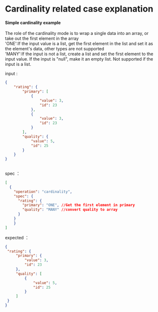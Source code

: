 # Cardinality related case explanation

#### Simple cardinality example  
The role of the cardinality mode is to wrap a single data into an array, or take out the first element in the array  
'ONE':If the input value is a list, get the first element in the list and set it as the element's data, other types are not supported  
'MANY':If the input is not a list, create a list and set the first element to the input value. If the input is "null", make it an empty list. Not supported if the input is a list.  


input :
```json
{
    "rating": {
        "primary": [
            {
                "value": 3,
                "id": 23
            },
            {
                "value": 3,
                "id": 23
            }
        ],
        "quality": {
            "value": 5,
            "id": 25
        }
    }
}
   
 ```
spec ：
```json
[
  {
    "operation": "cardinality",
    "spec": {
      "rating": {
        "primary": "ONE", //Get the first element in primary
        "quality": "MANY" //convert quality to array
      }
    }
    }
]
 ```  
 
 expected ：
   ```json
{
    "rating": {
        "primary": {
            "value": 3,
            "id": 23
        },
        "quality": [
            {
                "value": 5,
                "id": 25
            }
        ]
    }
}
  ```
